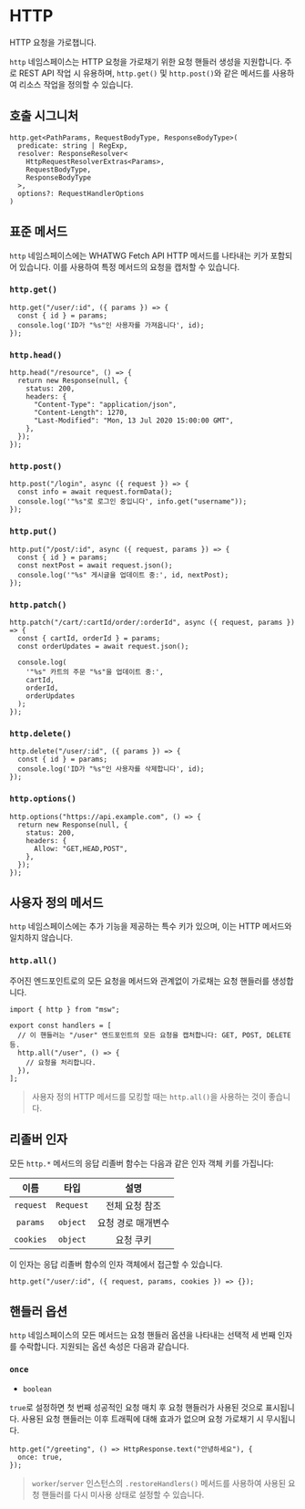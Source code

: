 # HTTP

HTTP 요청을 가로챕니다.

`http` 네임스페이스는 HTTP 요청을 가로채기 위한 요청 핸들러 생성을 지원합니다. 주로 REST API 작업 시 유용하며, `http.get()` 및 `http.post()`와 같은 메서드를 사용하여 리소스 작업을 정의할 수 있습니다.

## 호출 시그니처

```tsx
http.get<PathParams, RequestBodyType, ResponseBodyType>(
  predicate: string | RegExp,
  resolver: ResponseResolver<
    HttpRequestResolverExtras<Params>,
    RequestBodyType,
    ResponseBodyType
  >,
  options?: RequestHandlerOptions
)
```

## 표준 메서드

`http` 네임스페이스에는 WHATWG Fetch API HTTP 메서드를 나타내는 키가 포함되어 있습니다. 이를 사용하여 특정 메서드의 요청을 캡처할 수 있습니다.

### `http.get()`

```tsx
http.get("/user/:id", ({ params }) => {
  const { id } = params;
  console.log('ID가 "%s"인 사용자를 가져옵니다', id);
});
```

### `http.head()`

```tsx
http.head("/resource", () => {
  return new Response(null, {
    status: 200,
    headers: {
      "Content-Type": "application/json",
      "Content-Length": 1270,
      "Last-Modified": "Mon, 13 Jul 2020 15:00:00 GMT",
    },
  });
});
```

### `http.post()`

```tsx
http.post("/login", async ({ request }) => {
  const info = await request.formData();
  console.log('"%s"로 로그인 중입니다', info.get("username"));
});
```

### `http.put()`

```tsx
http.put("/post/:id", async ({ request, params }) => {
  const { id } = params;
  const nextPost = await request.json();
  console.log('"%s" 게시글을 업데이트 중:', id, nextPost);
});
```

### `http.patch()`

```tsx
http.patch("/cart/:cartId/order/:orderId", async ({ request, params }) => {
  const { cartId, orderId } = params;
  const orderUpdates = await request.json();

  console.log(
    '"%s" 카트의 주문 "%s"을 업데이트 중:',
    cartId,
    orderId,
    orderUpdates
  );
});
```

### `http.delete()`

```tsx
http.delete("/user/:id", ({ params }) => {
  const { id } = params;
  console.log('ID가 "%s"인 사용자를 삭제합니다', id);
});
```

### `http.options()`

```tsx
http.options("https://api.example.com", () => {
  return new Response(null, {
    status: 200,
    headers: {
      Allow: "GET,HEAD,POST",
    },
  });
});
```

## 사용자 정의 메서드

`http` 네임스페이스에는 추가 기능을 제공하는 특수 키가 있으며, 이는 HTTP 메서드와 일치하지 않습니다.

### `http.all()`

주어진 엔드포인트로의 모든 요청을 메서드와 관계없이 가로채는 요청 핸들러를 생성합니다.

```tsx
import { http } from "msw";

export const handlers = [
  // 이 핸들러는 "/user" 엔드포인트의 모든 요청을 캡처합니다: GET, POST, DELETE 등.
  http.all("/user", () => {
    // 요청을 처리합니다.
  }),
];
```

> 사용자 정의 HTTP 메서드를 모킹할 때는 `http.all()`을 사용하는 것이 좋습니다.

## 리졸버 인자

모든 `http.*` 메서드의 응답 리졸버 함수는 다음과 같은 인자 객체 키를 가집니다:

|   이름    |   타입    |        설명        |
| :-------: | :-------: | :----------------: |
| `request` | `Request` |   전체 요청 참조   |
| `params`  | `object`  | 요청 경로 매개변수 |
| `cookies` | `object`  |     요청 쿠키      |

이 인자는 응답 리졸버 함수의 인자 객체에서 접근할 수 있습니다.

```tsx
http.get("/user/:id", ({ request, params, cookies }) => {});
```

## 핸들러 옵션

`http` 네임스페이스의 모든 메서드는 요청 핸들러 옵션을 나타내는 선택적 세 번째 인자를 수락합니다. 지원되는 옵션 속성은 다음과 같습니다.

### `once`

- `boolean`

`true`로 설정하면 첫 번째 성공적인 요청 매치 후 요청 핸들러가 사용된 것으로 표시됩니다. 사용된 요청 핸들러는 이후 트래픽에 대해 효과가 없으며 요청 가로채기 시 무시됩니다.

```tsx
http.get("/greeting", () => HttpResponse.text("안녕하세요"), {
  once: true,
});
```

> `worker`/`server` 인스턴스의 `.restoreHandlers()` 메서드를 사용하여 사용된 요청 핸들러를 다시 미사용 상태로 설정할 수 있습니다.
